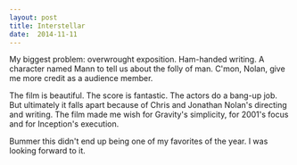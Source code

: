 ```yaml
---
layout: post
title: Interstellar 
date:  2014-11-11 
---
```

 My biggest problem: overwrought exposition. Ham-handed writing. A character named Mann to tell us about the folly of man. C'mon, Nolan, give me more credit as a audience member.

The film is beautiful. The score is fantastic. The actors do a bang-up job. But ultimately it falls apart because of Chris and Jonathan Nolan's directing and writing. The film made me wish for Gravity's simplicity, for 2001's focus and for Inception's execution. 

Bummer this didn't end up being one of my favorites of the year. I was looking forward to it.
